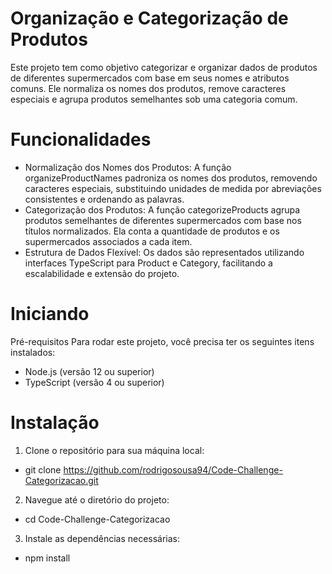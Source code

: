 # Organização e Categorização de Produtos
Este projeto tem como objetivo categorizar e organizar dados de produtos de diferentes supermercados com base em seus nomes e atributos comuns. 
Ele normaliza os nomes dos produtos, remove caracteres especiais e agrupa produtos semelhantes sob uma categoria comum.

# Funcionalidades
- Normalização dos Nomes dos Produtos: A função organizeProductNames padroniza os nomes dos produtos, removendo caracteres especiais, substituindo unidades de medida por abreviações consistentes e ordenando as palavras.
- Categorização dos Produtos: A função categorizeProducts agrupa produtos semelhantes de diferentes supermercados com base nos títulos normalizados. Ela conta a quantidade de produtos e os supermercados associados a cada item.
- Estrutura de Dados Flexível: Os dados são representados utilizando interfaces TypeScript para Product e Category, facilitando a escalabilidade e extensão do projeto.

# Iniciando
Pré-requisitos
Para rodar este projeto, você precisa ter os seguintes itens instalados:
 - Node.js (versão 12 ou superior)
- TypeScript (versão 4 ou superior)

# Instalação
1. Clone o repositório para sua máquina local:
 - git clone https://github.com/rodrigosousa94/Code-Challenge-Categorizacao.git
2. Navegue até o diretório do projeto:
 - cd Code-Challenge-Categorizacao
3. Instale as dependências necessárias:
 - npm install
